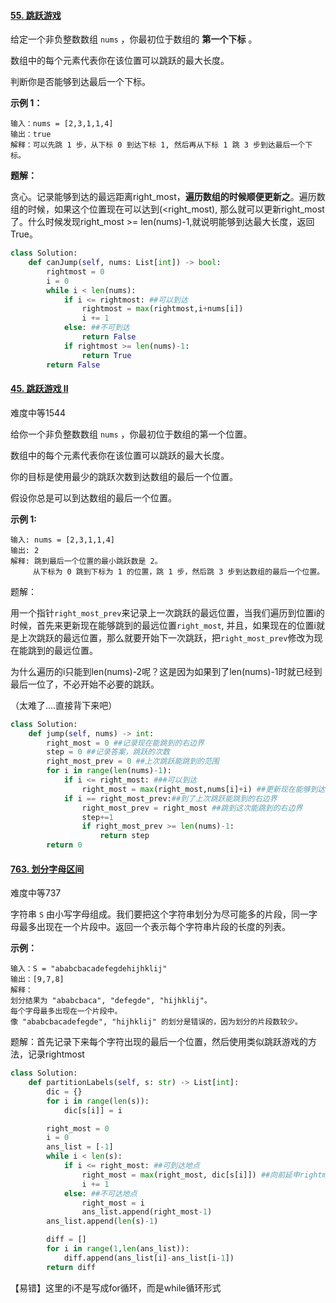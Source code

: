 #### [55. 跳跃游戏](https://leetcode-cn.com/problems/jump-game/)

给定一个非负整数数组 `nums` ，你最初位于数组的 **第一个下标** 。

数组中的每个元素代表你在该位置可以跳跃的最大长度。

判断你是否能够到达最后一个下标。

 

**示例 1：**

```
输入：nums = [2,3,1,1,4]
输出：true
解释：可以先跳 1 步，从下标 0 到达下标 1, 然后再从下标 1 跳 3 步到达最后一个下标。
```

**题解：**

贪心。记录能够到达的最远距离right_most，**遍历数组的时候顺便更新之**。遍历数组的时候，如果这个位置现在可以达到(<right_most), 那么就可以更新right_most了。什么时候发现right_most >= len(nums)-1,就说明能够到达最大长度，返回True。

```python
class Solution:
    def canJump(self, nums: List[int]) -> bool:
        rightmost = 0
        i = 0
        while i < len(nums):
            if i <= rightmost: ##可以到达
                rightmost = max(rightmost,i+nums[i])
                i += 1
            else: ##不可到达
                return False
            if rightmost >= len(nums)-1:
                return True
        return False
```





#### [45. 跳跃游戏 II](https://leetcode-cn.com/problems/jump-game-ii/)

难度中等1544

给你一个非负整数数组 `nums` ，你最初位于数组的第一个位置。

数组中的每个元素代表你在该位置可以跳跃的最大长度。

你的目标是使用最少的跳跃次数到达数组的最后一个位置。

假设你总是可以到达数组的最后一个位置。

 

**示例 1:**

```
输入: nums = [2,3,1,1,4]
输出: 2
解释: 跳到最后一个位置的最小跳跃数是 2。
     从下标为 0 跳到下标为 1 的位置，跳 1 步，然后跳 3 步到达数组的最后一个位置。
```

题解：

用一个指针`right_most_prev`来记录上一次跳跃的最远位置，当我们遍历到位置i的时候，首先来更新现在能够跳到的最远位置`right_most`, 并且，如果现在的位置i就是上次跳跃的最远位置，那么就要开始下一次跳跃，把`right_most_prev`修改为现在能跳到的最远位置。

为什么遍历的i只能到len(nums)-2呢？这是因为如果到了len(nums)-1时就已经到最后一位了，不必开始不必要的跳跃。

（太难了....直接背下来吧）



```python
class Solution:
    def jump(self, nums) -> int:
        right_most = 0 ##记录现在能跳到的右边界
        step = 0 ##记录答案，跳跃的次数
        right_most_prev = 0 ##上次跳跃能跳到的范围
        for i in range(len(nums)-1):
            if i <= right_most: ###可以到达
                right_most = max(right_most,nums[i]+i) ##更新现在能够到达的最远位置
            if i == right_most_prev:##到了上次跳跃能跳到的右边界
                right_most_prev = right_most ##跳到这次能跳到的右边界
                step+=1 
                if right_most_prev >= len(nums)-1:
                    return step
        return 0
```



#### [763. 划分字母区间](https://leetcode.cn/problems/partition-labels/)

难度中等737

字符串 `S` 由小写字母组成。我们要把这个字符串划分为尽可能多的片段，同一字母最多出现在一个片段中。返回一个表示每个字符串片段的长度的列表。

**示例：**

```
输入：S = "ababcbacadefegdehijhklij"
输出：[9,7,8]
解释：
划分结果为 "ababcbaca", "defegde", "hijhklij"。
每个字母最多出现在一个片段中。
像 "ababcbacadefegde", "hijhklij" 的划分是错误的，因为划分的片段数较少。
```

题解：首先记录下来每个字符出现的最后一个位置，然后使用类似跳跃游戏的方法，记录rightmost

```python
class Solution:
    def partitionLabels(self, s: str) -> List[int]:
        dic = {}
        for i in range(len(s)):
            dic[s[i]] = i

        right_most = 0
        i = 0
        ans_list = [-1]
        while i < len(s):
            if i <= right_most: ##可到达地点
                right_most = max(right_most, dic[s[i]]) ##向前延申rightmost
                i += 1
            else: ##不可达地点
                right_most = i
                ans_list.append(right_most-1)
        ans_list.append(len(s)-1)

        diff = []
        for i in range(1,len(ans_list)):
            diff.append(ans_list[i]-ans_list[i-1])
        return diff
```

【易错】这里的i不是写成for循环，而是while循环形式